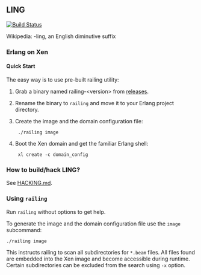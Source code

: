 ## LING

[![Build Status](https://api.travis-ci.org/cloudozer/ling.svg?branch=master)](https://travis-ci.org/cloudozer/ling)

Wikipedia: -ling, an English diminutive suffix

### Erlang on Xen

#### Quick Start

The easy way is to use pre-built railing utility:

1. Grab a binary named railing-&lt;version&gt; from [releases](https://github.com/cloudozer/ling/releases).

1. Rename the binary to `railing` and move it to your Erlang project directory.

1. Create the image and the domain configuration file:

        ./railing image

1. Boot the Xen domain and get the familiar Erlang shell:

        xl create -c domain_config

### How to build/hack LING?

See [HACKING.md](HACKING.md).

### Using `railing`

Run `railing` without options to get help.

To generate the image and the domain configuration file use the `image`
subcommand:

    ./railing image

This instructs railing to scan all subdirectories for `*.beam` files. All files
found are embedded into the Xen image and become accessible during runtime.
Certain subdirectories can be excluded from the search using `-x` option.
